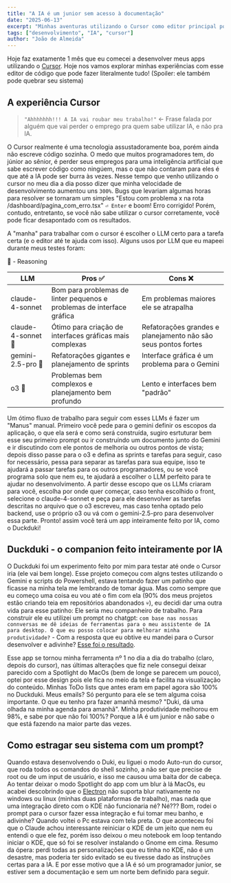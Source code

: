 ```yaml
---
title: "A IA é um junior sem acesso à documentação"
date: "2025-06-13"
excerpt: "Minhas aventuras utilizando o Cursor como editor principal por um mês."
tags: ["desenvolvimento", "IA", "cursor"]
author: "João de Almeida"
---
```


Hoje faz exatamente 1 mês que eu comecei a desenvolver meus apps utilizando o [Cursor](https://cursor.com).
Hoje nos vamos explorar minhas experiências com esse editor de código que pode fazer literalmente tudo! (Spoiler: ele também pode quebrar seu sistema)

## A experiência Cursor

> `"Ahhhhhhh!!! A IA vai roubar meu trabalho!"` <- Frase falada por alguém que vai perder o emprego pra quem sabe utilizar IA, e não pra IA.

O Cursor realmente é uma tecnologia assustadoramente boa, porém ainda não escreve código sozinha. O medo que muitos programadores tem, do júnior ao sênior, é perder seus empregos para uma inteligência artificial que sabe escrever código como ningúem, mas o que não contaram para eles é que até a IA pode ser burra às vezes.
Nesse tempo que venho utilizando o cursor no meu dia a dia posso dizer que minha velocidade de desenvolvimento aumentou uns `300%`. Bugs que levariam algumas horas para resolver se tornaram um simples "Estou com problema x na rota /dashboard/pagina_com_erro.tsx" `⏎ Enter` e boom! Erro corrigido!
Porém, contudo, entretanto, se você não sabe utilizar o cursor corretamente, você pode ficar desapontado com os resultados.

A "manha" para trabalhar com o cursor é escolher o LLM certo para a tarefa certa (e o editor até te ajuda com isso). Alguns usos por LLM que eu mapeei durante meus testes foram:

🧠 - Reasoning

| LLM | Pros ✅ | Cons ❌ |
| --- | -----| ---- |
| claude-4-sonnet | Bom para problemas de linter pequenos e problemas de interface gráfica | Em problemas maiores ele se atrapalha |
| claude-4-sonnet 🧠 | Ótimo para criação de interfaces gráficas mais complexas | Refatorações grandes e planejamento não são seus pontos fortes |
| gemini-2.5-pro 🧠 | Refatorações gigantes e planejamento de sprints | Interface gráfica é um problema para o Gemini |
| o3 🧠 | Problemas bem complexos e planejamento bem profundo | Lento e interfaces bem "padrão" |

Um ótimo fluxo de trabalho para seguir com esses LLMs é fazer um "Manus" manual. Primeiro você pede para o gemini definir os escopos da aplicação, o que ela será e como será construída, sugiro esrtuturar bem esse seu primeiro prompt ou ir construíndo um documento junto do Gemini e ir discutindo com ele pontos de melhoria ou outros pontos de vista;
depois disso passe para o o3 e defina as sprints e tarefas para seguir, caso for necessário, pessa para separar as tarefas para sua equipe, isso te ajudará a passar tarefas para os outros programadores, ou se você programa solo que nem eu, te ajudará a escolher o LLM perfeito para te ajudar no desenvolvimento.
A partir desse escopo que os LLMs criaram para você, escolha por onde quer começar, caso tenha escolhido o front, selecione o claude-4-sonnet e peça para ele desenvolver as tarefas descritas no arquivo que o o3 escreveu, mas caso tenha optado pelo backend, use o próprio o3 ou vá com o gemini-2.5-pro para desenvolver essa parte.
Pronto! assim você terá um app inteiramente feito por IA, como o Duckduki!

## Duckduki - o companion feito inteiramente por IA

O Duckduki foi um experimento feito por mim para testar até onde o Cursor iria (ele vai bem longe). Esse projeto começou com algns testes utilizando o Gemini e scripts do Powershell, estava tentando fazer um patinho que ficasse na minha tela me lembrando de tomar água.
Mas como sempre que eu começo uma coisa eu vou até o fim com ela (90% dos meus projetos estão criando teia em repositórios abandonados 💀), eu decidi dar uma outra vida para esse patinho: Ele seria meu companheiro de trabalho.
Para construir ele eu utilizei um prompt no chatgpt: `com base nas nossas connversas me dê ideias de ferramentas para o meu assistente de IA para desktop. O que eu posso colocar para melhorar minha produtividade?` - Com a resposta que eu obtive eu mandei para o Cursor desenvolver e adivinhe?
[Esse foi o resultado](https://duckduki.allpines.com.br).

Esse app se tornou minha ferramenta nº 1 no dia a dia do trabalho (claro, depois do cursor), nas últimas alterações que fiz nele consegui deixar parecido com a Spotlight do MacOs (bem de longe se parecem um pouco), optei por esse design pois ele fica no meio da tela e facilita na visualização do conteúdo.
Minhas ToDo lists que antes eram em papel agora são 100% no Duckduki. Meus emails? Só pergunto para ele se tem alguma coisa importante. O que eu tenho pra fazer amanhã mesmo? "Duki, dá uma olhada na minha agenda para amanhã".
Minha produtividade melhorou em 98%, e sabe por que não foi 100%? Porque a IA é um junior e não sabe o que está fazendo na maior parte das vezes.

## Como estragar seu sistema com um prompt?

Quando estava desenvolvendo o Duki, eu liguei o modo Auto-run do cursor, que roda todos os comandos do shell sozinho, a não ser que precise de root ou de um input de usuário, e isso me causou uma baita dor de cabeça.
Ao tentar deixar o modo Spotlight do app com um blur à lá MacOs, eu acabei descobrindo que o [Electron](https://www.electronjs.org) não suporta blur nativamente no windows ou linux (minhas duas plataformas de trabalho), mas nada que uma integração direto com o KDE não funcionaria né? Né???
Bom, rodei o prompt para o cursor fazer essa integração e fui tomar meu banho, e adivinhe? Quando voltei o Pc estava com tela preta. O que aconteceu foi que o Claude achou interessante reiniciar o KDE de um jeito que nem eu entendi o que ele fez, porém isso deixou o meu notebook em loop tentando iniciar o KDE, que só foi se resolver instalando o Gnome em cima.
Resumo da ópera: perdi todas as personalizações que eu tinha no KDE, não é um desastre, mas poderia ter sido evitado se eu tivesse dado as instruções certas para a IA.
E por esse motivo que a IA é só um programador junior, se estiver sem a documentação e sem um norte bem definido para seguir.


